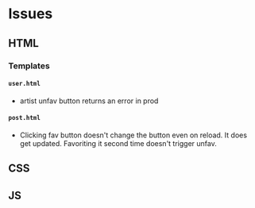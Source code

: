 # Issues

## HTML

### Templates

#### `user.html`
- artist unfav button returns an error in prod 

#### `post.html`
- Clicking fav button doesn't change the button even on reload. It does get updated. Favoriting it second time doesn't trigger unfav.

## CSS
## JS
